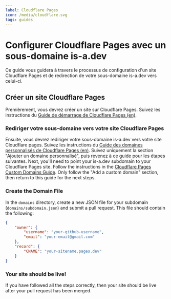 ```yaml
---
label: Cloudflare Pages
icon: /media/cloudflare.svg
tags: guides
---
```

# Configurer Cloudflare Pages avec un sous-domaine is-a.dev

Ce guide vous guidera à travers le processus de configuration d'un site Cloudflare Pages et de redirection de votre sous-domaine is-a.dev vers celui-ci.

## Créer un site Cloudflare Pages

Premièrement, vous devrez créer un site sur Cloudflare Pages. Suivez les instructions du [Guide de démarrage de Cloudflare Pages (en)](https://developers.cloudflare.com/pages/get-started/guide/).

### Rediriger votre sous-domaine vers votre site Cloudflare Pages

Ensuite, vous devrez rediriger votre sous-domaine is-a.dev vers votre site Cloudflare pages. Suivez les instructions du [Guide des domaines personnalisés de Cloudflare Pages (en)](https://developers.cloudflare.com/pages/platform/custom-domains/#add-a-custom-domain). Suivez uniquement la section "Ajouter un domaine personnalisé", puis revenez à ce guide pour les étapes suivantes.
Next, you'll need to point your is-a.dev subdomain to your Cloudflare Pages site. Follow the instructions in the [Cloudflare Pages Custom Domains Guide](https://developers.cloudflare.com/pages/platform/custom-domains/#add-a-custom-domain). Only follow the "Add a custom domain" section, then return to this guide for the next steps.

### Create the Domain File

In the `domains` directory, create a new JSON file for your subdomain (`domains/subdomain.json`) and submit a pull request. This file should contain the following:

```json
{
    "owner": {
        "username": "your-github-username",
        "email": "your-email@gmail.com"
    },
    "record": {
        "CNAME": "your-sitename.pages.dev"
    }
}
```

### Your site should be live!

If you have followed all the steps correctly, then your site should be live after your pull request has been merged.
